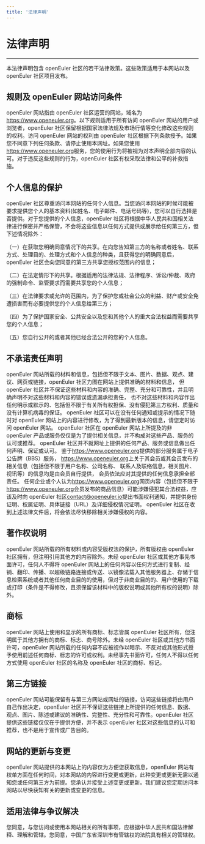 ```yaml
---
title: '法律声明'
---
```


<div class='markdown legal-privacy'>

<h1>法律声明</h1>

<hr>

本法律声明包含 openEuler 社区的若干法律政策。这些政策适用于本网站以及 openEuler 社区项目发布。

## 规则及 openEuler 网站访问条件

openEuler 网站指由 openEuler 社区运营的网站，域名为<https://www.openeuler.org>。以下规则适用于所有访问 openEuler 网站的用户或浏览者，openEuler 社区保留根据国家法律法规及市场行情等变化修改这些规则的权利。访问 openEuler 网站的权利由 openEuler 社区根据下列条款授予。如果您不同意下列任何条款、请停止使用本网址。如果您使用<https://www.openeuler.org>服务，您的使用行为将被视为对本声明全部内容的认可。对于违反这些规则的行为，openEuler 社区有权采取法律和公平的补救措施。

## 个人信息的保护

openEuler 社区尊重访问本网站的任何个人信息。当您访问本网站的时候可能被要求提供您个人的基本资料(如姓名、电子邮件、电话号码等)，您可以自行选择是否提供。对于您提供的个人信息，openEuler 社区将根据中华人民共和国相关法律进行保密并严格保管，不会将这些信息以任何方式提供或展示给任何第三方，但下述情况除外：

（一）在获取您明确同意情况下的共享。在向您告知第三方的名称或者姓名、联系方式、处理目的、处理方式和个人信息的种类，且获得您的明确同意后，openEuler 社区会向您同意的第三方共享您授权范围内的信息；

（二）在法定情形下的共享。根据适用的法律法规、法律程序、诉讼/仲裁、政府的强制命令、监管要求而需要共享您的个人信息；

（三）在法律要求或允许的范围内，为了保护您或社会公众的利益、财产或安全免遭损害而有必要提供您的个人信息给第三方；

（四）为了保护国家安全、公共安全以及您和其他个人的重大合法权益而需要共享您的个人信息；

（五）您自行公开的或者其他已经合法公开的您的个人信息。

## 不承诺责任声明

openEuler 网站所载的材料和信息，包括但不限于文本、图片、数据、观点、建议、网页或链接，openEuler 社区力图在网站上提供准确的材料和信息，
但 openEuler 社区并不保证这些材料和内容的准确、完整、充分和可靠性，并且明确声明不对这些材料和内容的错误或遗漏承担责任，
也不对这些材料和内容作出任何明示或默示的、包括但不限于有关所有权担保、没有侵犯第三方权利、质量和没有计算机病毒的保证。
openEuler 社区可以在没有任何通知或提示的情况下随时对 openEuler 网站上的内容进行修改，为了得到最新版本的信息，请您定时访问 openEuler 网站。
openEuler 社区在 openEuler 网站上所提及的非 openEuler 产品或服务仅仅是为了提供相关信息，并不构成对这些产品、服务的认可或推荐。
openEuler 社区并不就网址上提供的任何产品、服务或信息做出任何声明、保证或认可。
鉴于<https://www.openeuler.org>提供的部分服务属于电子公告牌（BBS）服务，
<https://www.openeuler.org>上关于其会员或其会员发布的相关信息（包括但不限于用户名称、公司名称、 联系人及联络信息，相关图片、视讯等）的信息均是由会员自行提供，
会员依法应对其提供的任何信息承担全部责任。
任何企业或个人认为<https://www.openeuler.org>网页内容（包括但不限于<https://www.openeuler.org>会员发布的商品信息）可能涉嫌侵犯其合法权益，应该及时向 openEuler 社区<contact@openeuler.io>提出书面权利通知，并提供身份证明、权属证明、具体链接（URL）及详细侵权情况证明。
openEuler 社区在收到上述法律文件后，将会依法尽快移除相关涉嫌侵权的内容。

## 著作权说明

openEuler 网站所载的所有材料或内容受版权法的保护，所有版权由 openEuler 社区拥有，但注明引用其他方的内容除外。未经 openEuler 社区或其他方事先书面许可，任何人不得将 openEuler 网站上的任何内容以任何方式进行复制、经销、翻印、传播、以超级链路连接或传送、以镜像法载入其他服务器上、存储于信息检索系统或者其他任何商业目的的使用，但对于非商业目的的、用户使用的下载或打印（条件是不得修改，且须保留该材料中的版权说明或其他所有权的说明）除外。

## 商标

openEuler 网站上使用和显示的所有商标、标志皆属 openEuler 社区所有，但注明属于其他方拥有的商标、标志、商号除外。未经 openEuler 社区或其他方书面许可，openEuler 网站所载的任何内容不应被视作以暗示、不反对或其他形式授予使用前述任何商标、标志的许可或权利。未经事先书面许可，任何人不得以任何方式使用 openEuler 社区的名称及 openEuler 社区的商标、标记。

## 第三方链接

openEuler 网站可能保留有与第三方网站或网址的链接，访问这些链接将由用户自己作出决定，openEuler 社区并不保证这些链接上所提供的任何信息、数据、观点、图片、陈述或建议的准确性、完整性、充分性和可靠性。openEuler 社区提供这些链接仅仅在于提供方便，并不表示 openEuler 社区对这些信息的认可和推荐，也不是用于宣传或广告目的。

## 网站的更新与变更

openEuler 网站提供的本网站上的内容仅为方便您获取信息，openEuler 网站有权单方面在任何时间，对本网站的内容进行变更或更新，此种变更或更新无需以通知您或任何第三方为前提。您承认并接受上述变更或更新。我们建议您定期访问本网站以尽快获知有关的更新或变更的信息。

## 适用法律与争议解决

您同意，与您访问或使用本网站相关的所有事项，应根据中华人民共和国法律解释、理解和管辖。您同意，中国广东省深圳市有管辖权的法院具有相关的管辖权。

</div>

<style>
  
</style>
